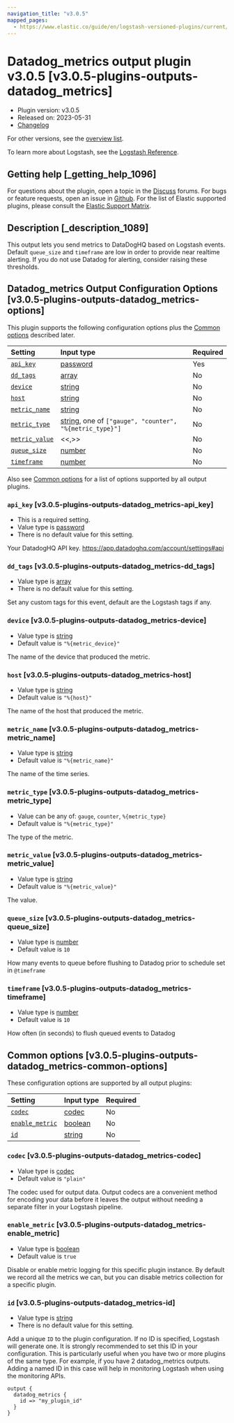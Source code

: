 ```yaml
---
navigation_title: "v3.0.5"
mapped_pages:
  - https://www.elastic.co/guide/en/logstash-versioned-plugins/current/v3.0.5-plugins-outputs-datadog_metrics.html
---
```


# Datadog_metrics output plugin v3.0.5 [v3.0.5-plugins-outputs-datadog_metrics]

* Plugin version: v3.0.5
* Released on: 2023-05-31
* [Changelog](https://github.com/logstash-plugins/logstash-output-datadog_metrics/blob/v3.0.5/CHANGELOG.md)

For other versions, see the [overview list](output-datadog_metrics-index.md).

To learn more about Logstash, see the [Logstash Reference](https://www.elastic.co/guide/en/logstash/current/index.html).

## Getting help [_getting_help_1096]

For questions about the plugin, open a topic in the [Discuss](http://discuss.elastic.co) forums. For bugs or feature requests, open an issue in [Github](https://github.com/logstash-plugins/logstash-output-datadog_metrics). For the list of Elastic supported plugins, please consult the [Elastic Support Matrix](https://www.elastic.co/support/matrix#matrix_logstash_plugins).

## Description [_description_1089]

This output lets you send metrics to DataDogHQ based on Logstash events. Default `queue_size` and `timeframe` are low in order to provide near realtime alerting. If you do not use Datadog for alerting, consider raising these thresholds.

## Datadog_metrics Output Configuration Options [v3.0.5-plugins-outputs-datadog_metrics-options]

This plugin supports the following configuration options plus the [Common options](v3-0-5-plugins-outputs-datadog_metrics.md#v3.0.5-plugins-outputs-datadog_metrics-common-options) described later.

| Setting | Input type | Required |
| :- | :- | :- |
| [`api_key`](v3-0-5-plugins-outputs-datadog_metrics.md#v3.0.5-plugins-outputs-datadog_metrics-api_key) | [password](/lsr/value-types.md#password) | Yes |
| [`dd_tags`](v3-0-5-plugins-outputs-datadog_metrics.md#v3.0.5-plugins-outputs-datadog_metrics-dd_tags) | [array](/lsr/value-types.md#array) | No |
| [`device`](v3-0-5-plugins-outputs-datadog_metrics.md#v3.0.5-plugins-outputs-datadog_metrics-device) | [string](/lsr/value-types.md#string) | No |
| [`host`](v3-0-5-plugins-outputs-datadog_metrics.md#v3.0.5-plugins-outputs-datadog_metrics-host) | [string](/lsr/value-types.md#string) | No |
| [`metric_name`](v3-0-5-plugins-outputs-datadog_metrics.md#v3.0.5-plugins-outputs-datadog_metrics-metric_name) | [string](/lsr/value-types.md#string) | No |
| [`metric_type`](v3-0-5-plugins-outputs-datadog_metrics.md#v3.0.5-plugins-outputs-datadog_metrics-metric_type) | [string](/lsr/value-types.md#string), one of `["gauge", "counter", "%{metric_type}"]` | No |
| [`metric_value`](v3-0-5-plugins-outputs-datadog_metrics.md#v3.0.5-plugins-outputs-datadog_metrics-metric_value) | <<,>> | No |
| [`queue_size`](v3-0-5-plugins-outputs-datadog_metrics.md#v3.0.5-plugins-outputs-datadog_metrics-queue_size) | [number](/lsr/value-types.md#number) | No |
| [`timeframe`](v3-0-5-plugins-outputs-datadog_metrics.md#v3.0.5-plugins-outputs-datadog_metrics-timeframe) | [number](/lsr/value-types.md#number) | No |

Also see [Common options](v3-0-5-plugins-outputs-datadog_metrics.md#v3.0.5-plugins-outputs-datadog_metrics-common-options) for a list of options supported by all output plugins.

### `api_key` [v3.0.5-plugins-outputs-datadog_metrics-api_key]

* This is a required setting.
* Value type is [password](/lsr/value-types.md#password)
* There is no default value for this setting.

Your DatadogHQ API key. <https://app.datadoghq.com/account/settings#api>

### `dd_tags` [v3.0.5-plugins-outputs-datadog_metrics-dd_tags]

* Value type is [array](/lsr/value-types.md#array)
* There is no default value for this setting.

Set any custom tags for this event, default are the Logstash tags if any.

### `device` [v3.0.5-plugins-outputs-datadog_metrics-device]

* Value type is [string](/lsr/value-types.md#string)
* Default value is `"%{metric_device}"`

The name of the device that produced the metric.

### `host` [v3.0.5-plugins-outputs-datadog_metrics-host]

* Value type is [string](/lsr/value-types.md#string)
* Default value is `"%{host}"`

The name of the host that produced the metric.

### `metric_name` [v3.0.5-plugins-outputs-datadog_metrics-metric_name]

* Value type is [string](/lsr/value-types.md#string)
* Default value is `"%{metric_name}"`

The name of the time series.

### `metric_type` [v3.0.5-plugins-outputs-datadog_metrics-metric_type]

* Value can be any of: `gauge`, `counter`, `%{metric_type}`
* Default value is `"%{metric_type}"`

The type of the metric.

### `metric_value` [v3.0.5-plugins-outputs-datadog_metrics-metric_value]

* Value type is [string](/lsr/value-types.md#string)
* Default value is `"%{metric_value}"`

The value.

### `queue_size` [v3.0.5-plugins-outputs-datadog_metrics-queue_size]

* Value type is [number](/lsr/value-types.md#number)
* Default value is `10`

How many events to queue before flushing to Datadog prior to schedule set in `@timeframe`

### `timeframe` [v3.0.5-plugins-outputs-datadog_metrics-timeframe]

* Value type is [number](/lsr/value-types.md#number)
* Default value is `10`

How often (in seconds) to flush queued events to Datadog

## Common options [v3.0.5-plugins-outputs-datadog_metrics-common-options]

These configuration options are supported by all output plugins:

| Setting | Input type | Required |
| :- | :- | :- |
| [`codec`](v3-0-5-plugins-outputs-datadog_metrics.md#v3.0.5-plugins-outputs-datadog_metrics-codec) | [codec](/lsr/value-types.md#codec) | No |
| [`enable_metric`](v3-0-5-plugins-outputs-datadog_metrics.md#v3.0.5-plugins-outputs-datadog_metrics-enable_metric) | [boolean](/lsr/value-types.md#boolean) | No |
| [`id`](v3-0-5-plugins-outputs-datadog_metrics.md#v3.0.5-plugins-outputs-datadog_metrics-id) | [string](/lsr/value-types.md#string) | No |

### `codec` [v3.0.5-plugins-outputs-datadog_metrics-codec]

* Value type is [codec](/lsr/value-types.md#codec)
* Default value is `"plain"`

The codec used for output data. Output codecs are a convenient method for encoding your data before it leaves the output without needing a separate filter in your Logstash pipeline.

### `enable_metric` [v3.0.5-plugins-outputs-datadog_metrics-enable_metric]

* Value type is [boolean](/lsr/value-types.md#boolean)
* Default value is `true`

Disable or enable metric logging for this specific plugin instance. By default we record all the metrics we can, but you can disable metrics collection for a specific plugin.

### `id` [v3.0.5-plugins-outputs-datadog_metrics-id]

* Value type is [string](/lsr/value-types.md#string)
* There is no default value for this setting.

Add a unique `ID` to the plugin configuration. If no ID is specified, Logstash will generate one. It is strongly recommended to set this ID in your configuration. This is particularly useful when you have two or more plugins of the same type. For example, if you have 2 datadog\_metrics outputs. Adding a named ID in this case will help in monitoring Logstash when using the monitoring APIs.

```
output {
  datadog_metrics {
    id => "my_plugin_id"
  }
}
```

